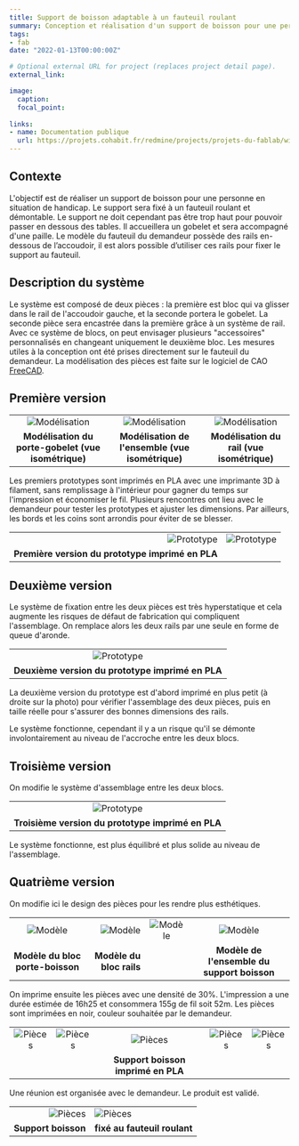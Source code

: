 ```yaml
---
title: Support de boisson adaptable à un fauteuil roulant
summary: Conception et réalisation d'un support de boisson pour une personne en situation de handicap.
tags:
- fab
date: "2022-01-13T00:00:00Z"

# Optional external URL for project (replaces project detail page).
external_link: 

image:
  caption: 
  focal_point: 
  
links:
- name: Documentation publique
  url: https://projets.cohabit.fr/redmine/projects/projets-du-fablab/wiki/Support_de_boisson
---
```


## Contexte

L'objectif est de réaliser un support de boisson pour une personne en situation de handicap. Le support sera fixé à un fauteuil roulant et démontable. Le support ne doit cependant pas être trop haut pour pouvoir passer en dessous des tables. Il accueillera un gobelet et sera accompagné d'une paille.
Le modèle du fauteuil du demandeur possède des rails en-dessous de l’accoudoir, il est alors possible d’utiliser ces rails pour fixer le support au fauteuil.

## Description du système

Le système est composé de deux pièces : la première est bloc qui va glisser dans le rail de l'accoudoir gauche, et la seconde portera le gobelet. La seconde pièce sera encastrée dans la première grâce à un système de rail. Avec ce système de blocs, on peut envisager plusieurs "accessoires" personnalisés en changeant uniquement le deuxième bloc.
Les mesures utiles à la conception ont été prises directement sur le fauteuil du demandeur. La modélisation des pièces est faite sur le logiciel de CAO [FreeCAD](https://www.freecadweb.org/?lang=fr).

## Première version

||||
|:---:|:---:|:---:|
|![Modélisation](/portfolios/lea-jean/img/porte-gobelet.png "Modélisation du porte-gobelet")|![Modélisation](/portfolios/lea-jean/img/support-boisson-ensemble.png "Modélisation de l'ensemble")|![Modélisation](/portfolios/lea-jean/img/Rails.jpg "Modélisation du rail")|
|**Modélisation du porte-gobelet (vue isométrique)**|**Modélisation de l'ensemble (vue isométrique)**|**Modélisation du rail (vue isométrique)**|

Les premiers prototypes sont imprimés en PLA avec une imprimante 3D à filament, sans remplissage à l'intérieur pour gagner du temps sur l'impression et économiser le fil. Plusieurs rencontres ont lieu avec le demandeur pour tester les prototypes et ajuster les dimensions. Par ailleurs, les bords et les coins sont arrondis pour éviter de se blesser.

|||
|---:|:---:|
|![Prototype](/portfolios/lea-jean/img/proto2.jpg "Première version")|![Prototype](/portfolios/lea-jean/img/proto1.jpg "Première version")|
|**Première version du prototype imprimé en PLA**|

## Deuxième version

Le système de fixation entre les deux pièces est très hyperstatique et cela augmente les risques de défaut de fabrication qui compliquent l'assemblage. On remplace alors les deux rails par une seule en forme de queue d'aronde.

||
|:---:|
|![Prototype](/portfolios/lea-jean/img/proto3.jpg "Deuxième version")|
|**Deuxième version du prototype imprimé en PLA**|

La deuxième version du prototype est d'abord imprimé en plus petit (à droite sur la photo) pour vérifier l'assemblage des deux pièces, puis en taille réelle pour s'assurer des bonnes dimensions des rails. 

Le système fonctionne, cependant il y a un risque qu'il se démonte involontairement au niveau de l'accroche entre les deux blocs.

## Troisième version

On modifie le système d'assemblage entre les deux blocs.

||
|:---:|
|![Prototype](/portfolios/lea-jean/img/proto4.jpg "Troisième version")|
|**Troisième version du prototype imprimé en PLA**|

Le système fonctionne, est plus équilibré et plus solide au niveau de l'assemblage.

## Quatrième version

On modifie ici le design des pièces pour les rendre plus esthétiques.

|||||
|:---:|---:|:---:|:---:|
|![Modèle](/portfolios/lea-jean/img/supp2.png "Quatrième version")|![Modèle](/portfolios/lea-jean/img/supp3.png "Quatrième version")|![Modèle](/portfolios/lea-jean/img/supp4.png "Quatrième version")|![Modèle](/portfolios/lea-jean/img/supp1.png "Quatrième version")|
|**Modèle du bloc porte-boisson**|**Modèle du bloc rails**||**Modèle de l'ensemble du support boisson**|

On imprime ensuite les pièces avec une densité de 30%. L'impression a une durée estimée de 16h25 et consommera 155g de fil soit 52m.  Les pièces sont imprimées en noir, couleur souhaitée par le demandeur.

||||||
|:---:|:---:|:---:|:---:|:---:|
|![Pièces](/img/supp5.png "Quatrième version")|![Pièces](/img/supp6.png "Quatrième version")|![Pièces](/img/supp7.png "Quatrième version")|![Pièces](/img/supp8.png "Quatrième version")|![Pièces](/img/supp9.png "Quatrième version")|
|||**Support boisson imprimé en PLA**|||

Une réunion est organisée avec le demandeur. Le produit est validé.

|||
|---:|:---|
|![Pièces](/img/supp10.jpg "Quatrième version")|![Pièces](/img/supp11.jpg "Quatrième version")|
|**Support boisson**|**fixé au fauteuil roulant**|
